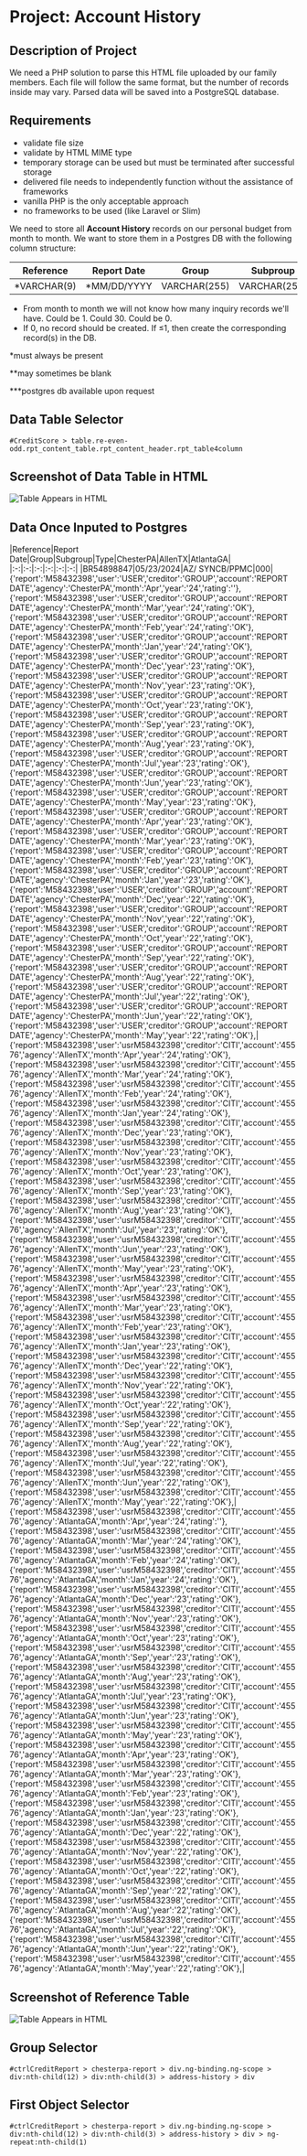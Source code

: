 # Project: Account History

## Description of Project
We need a PHP solution to parse this HTML file uploaded by our family members. Each file will follow the same format, but the number of records inside may vary. Parsed data will be saved into a PostgreSQL database.

## Requirements
* validate file size
* validate by HTML MIME type
* temporary storage can be used but must be terminated after successful storage
* delivered file needs to independently function without the assistance of frameworks
* vanilla PHP is the only acceptable approach
* no frameworks to be used (like Laravel or Slim)

We need to store all **Account History** records on our personal budget from month to month. We want to store them in a Postgres DB with the following column structure:

|Reference|Report Date|Group|Subproup|Type|ChesterPA|AllenTX|AtlantaGA|
|:-:|:-:|:-:|:-:|:-:|:-:|:-:|:-:|
|*VARCHAR(9)|*MM/DD/YYYY|VARCHAR(255)|VARCHAR(255)|VARCHAR(255)|VARCHAR(255)|VARCHAR(255)|VARCHAR(255)|

* From month to month we will not know how many inquiry records we'll have. Could be 1. Could 30. Could be 0.
* If 0, no record should be created. If ≤1, then create the corresponding record(s) in the DB.

*must always be present

**may sometimes be blank

***postgres db available upon request

## Data Table Selector
`#CreditScore > table.re-even-odd.rpt_content_table.rpt_content_header.rpt_table4column`

## Screenshot of Data Table in HTML
![Table Appears in HTML](file%20to%20be%20parsed%20-%20accounthistory.png?raw=true "Table Appears in HTML")

## Data Once Inputed to Postgres
|Reference|Report Date|Group|Subgroup|Type|ChesterPA|AllenTX|AtlantaGA|
|:-:|:-:|:-:|:-:|:-:|:-:|
|BR54898847|05/23/2024|AZ/ SYNCB/PPMC|000|{'report':'M58432398','user':'USER','creditor':'GROUP','account':'REPORT DATE','agency':'ChesterPA','month':'Apr','year':'24','rating':''},{'report':'M58432398','user':'USER','creditor':'GROUP','account':'REPORT DATE','agency':'ChesterPA','month':'Mar','year':'24','rating':'OK'},{'report':'M58432398','user':'USER','creditor':'GROUP','account':'REPORT DATE','agency':'ChesterPA','month':'Feb','year':'24','rating':'OK'},{'report':'M58432398','user':'USER','creditor':'GROUP','account':'REPORT DATE','agency':'ChesterPA','month':'Jan','year':'24','rating':'OK'},{'report':'M58432398','user':'USER','creditor':'GROUP','account':'REPORT DATE','agency':'ChesterPA','month':'Dec','year':'23','rating':'OK'},{'report':'M58432398','user':'USER','creditor':'GROUP','account':'REPORT DATE','agency':'ChesterPA','month':'Nov','year':'23','rating':'OK'},{'report':'M58432398','user':'USER','creditor':'GROUP','account':'REPORT DATE','agency':'ChesterPA','month':'Oct','year':'23','rating':'OK'},{'report':'M58432398','user':'USER','creditor':'GROUP','account':'REPORT DATE','agency':'ChesterPA','month':'Sep','year':'23','rating':'OK'},{'report':'M58432398','user':'USER','creditor':'GROUP','account':'REPORT DATE','agency':'ChesterPA','month':'Aug','year':'23','rating':'OK'},{'report':'M58432398','user':'USER','creditor':'GROUP','account':'REPORT DATE','agency':'ChesterPA','month':'Jul','year':'23','rating':'OK'},{'report':'M58432398','user':'USER','creditor':'GROUP','account':'REPORT DATE','agency':'ChesterPA','month':'Jun','year':'23','rating':'OK'},{'report':'M58432398','user':'USER','creditor':'GROUP','account':'REPORT DATE','agency':'ChesterPA','month':'May','year':'23','rating':'OK'},{'report':'M58432398','user':'USER','creditor':'GROUP','account':'REPORT DATE','agency':'ChesterPA','month':'Apr','year':'23','rating':'OK'},{'report':'M58432398','user':'USER','creditor':'GROUP','account':'REPORT DATE','agency':'ChesterPA','month':'Mar','year':'23','rating':'OK'},{'report':'M58432398','user':'USER','creditor':'GROUP','account':'REPORT DATE','agency':'ChesterPA','month':'Feb','year':'23','rating':'OK'},{'report':'M58432398','user':'USER','creditor':'GROUP','account':'REPORT DATE','agency':'ChesterPA','month':'Jan','year':'23','rating':'OK'},{'report':'M58432398','user':'USER','creditor':'GROUP','account':'REPORT DATE','agency':'ChesterPA','month':'Dec','year':'22','rating':'OK'},{'report':'M58432398','user':'USER','creditor':'GROUP','account':'REPORT DATE','agency':'ChesterPA','month':'Nov','year':'22','rating':'OK'},{'report':'M58432398','user':'USER','creditor':'GROUP','account':'REPORT DATE','agency':'ChesterPA','month':'Oct','year':'22','rating':'OK'},{'report':'M58432398','user':'USER','creditor':'GROUP','account':'REPORT DATE','agency':'ChesterPA','month':'Sep','year':'22','rating':'OK'},{'report':'M58432398','user':'USER','creditor':'GROUP','account':'REPORT DATE','agency':'ChesterPA','month':'Aug','year':'22','rating':'OK'},{'report':'M58432398','user':'USER','creditor':'GROUP','account':'REPORT DATE','agency':'ChesterPA','month':'Jul','year':'22','rating':'OK'},{'report':'M58432398','user':'USER','creditor':'GROUP','account':'REPORT DATE','agency':'ChesterPA','month':'Jun','year':'22','rating':'OK'},{'report':'M58432398','user':'USER','creditor':'GROUP','account':'REPORT DATE','agency':'ChesterPA','month':'May','year':'22','rating':'OK'},|{'report':'M58432398','user':'usrM58432398','creditor':'CITI','account':'45576','agency':'AllenTX','month':'Apr','year':'24','rating':'OK'},{'report':'M58432398','user':'usrM58432398','creditor':'CITI','account':'45576','agency':'AllenTX','month':'Mar','year':'24','rating':'OK'},{'report':'M58432398','user':'usrM58432398','creditor':'CITI','account':'45576','agency':'AllenTX','month':'Feb','year':'24','rating':'OK'},{'report':'M58432398','user':'usrM58432398','creditor':'CITI','account':'45576','agency':'AllenTX','month':'Jan','year':'24','rating':'OK'},{'report':'M58432398','user':'usrM58432398','creditor':'CITI','account':'45576','agency':'AllenTX','month':'Dec','year':'23','rating':'OK'},{'report':'M58432398','user':'usrM58432398','creditor':'CITI','account':'45576','agency':'AllenTX','month':'Nov','year':'23','rating':'OK'},{'report':'M58432398','user':'usrM58432398','creditor':'CITI','account':'45576','agency':'AllenTX','month':'Oct','year':'23','rating':'OK'},{'report':'M58432398','user':'usrM58432398','creditor':'CITI','account':'45576','agency':'AllenTX','month':'Sep','year':'23','rating':'OK'},{'report':'M58432398','user':'usrM58432398','creditor':'CITI','account':'45576','agency':'AllenTX','month':'Aug','year':'23','rating':'OK'},{'report':'M58432398','user':'usrM58432398','creditor':'CITI','account':'45576','agency':'AllenTX','month':'Jul','year':'23','rating':'OK'},{'report':'M58432398','user':'usrM58432398','creditor':'CITI','account':'45576','agency':'AllenTX','month':'Jun','year':'23','rating':'OK'},{'report':'M58432398','user':'usrM58432398','creditor':'CITI','account':'45576','agency':'AllenTX','month':'May','year':'23','rating':'OK'},{'report':'M58432398','user':'usrM58432398','creditor':'CITI','account':'45576','agency':'AllenTX','month':'Apr','year':'23','rating':'OK'},{'report':'M58432398','user':'usrM58432398','creditor':'CITI','account':'45576','agency':'AllenTX','month':'Mar','year':'23','rating':'OK'},{'report':'M58432398','user':'usrM58432398','creditor':'CITI','account':'45576','agency':'AllenTX','month':'Feb','year':'23','rating':'OK'},{'report':'M58432398','user':'usrM58432398','creditor':'CITI','account':'45576','agency':'AllenTX','month':'Jan','year':'23','rating':'OK'},{'report':'M58432398','user':'usrM58432398','creditor':'CITI','account':'45576','agency':'AllenTX','month':'Dec','year':'22','rating':'OK'},{'report':'M58432398','user':'usrM58432398','creditor':'CITI','account':'45576','agency':'AllenTX','month':'Nov','year':'22','rating':'OK'},{'report':'M58432398','user':'usrM58432398','creditor':'CITI','account':'45576','agency':'AllenTX','month':'Oct','year':'22','rating':'OK'},{'report':'M58432398','user':'usrM58432398','creditor':'CITI','account':'45576','agency':'AllenTX','month':'Sep','year':'22','rating':'OK'},{'report':'M58432398','user':'usrM58432398','creditor':'CITI','account':'45576','agency':'AllenTX','month':'Aug','year':'22','rating':'OK'},{'report':'M58432398','user':'usrM58432398','creditor':'CITI','account':'45576','agency':'AllenTX','month':'Jul','year':'22','rating':'OK'},{'report':'M58432398','user':'usrM58432398','creditor':'CITI','account':'45576','agency':'AllenTX','month':'Jun','year':'22','rating':'OK'},{'report':'M58432398','user':'usrM58432398','creditor':'CITI','account':'45576','agency':'AllenTX','month':'May','year':'22','rating':'OK'},|{'report':'M58432398','user':'usrM58432398','creditor':'CITI','account':'45576','agency':'AtlantaGA','month':'Apr','year':'24','rating':''},{'report':'M58432398','user':'usrM58432398','creditor':'CITI','account':'45576','agency':'AtlantaGA','month':'Mar','year':'24','rating':'OK'},{'report':'M58432398','user':'usrM58432398','creditor':'CITI','account':'45576','agency':'AtlantaGA','month':'Feb','year':'24','rating':'OK'},{'report':'M58432398','user':'usrM58432398','creditor':'CITI','account':'45576','agency':'AtlantaGA','month':'Jan','year':'24','rating':'OK'},{'report':'M58432398','user':'usrM58432398','creditor':'CITI','account':'45576','agency':'AtlantaGA','month':'Dec','year':'23','rating':'OK'},{'report':'M58432398','user':'usrM58432398','creditor':'CITI','account':'45576','agency':'AtlantaGA','month':'Nov','year':'23','rating':'OK'},{'report':'M58432398','user':'usrM58432398','creditor':'CITI','account':'45576','agency':'AtlantaGA','month':'Oct','year':'23','rating':'OK'},{'report':'M58432398','user':'usrM58432398','creditor':'CITI','account':'45576','agency':'AtlantaGA','month':'Sep','year':'23','rating':'OK'},{'report':'M58432398','user':'usrM58432398','creditor':'CITI','account':'45576','agency':'AtlantaGA','month':'Aug','year':'23','rating':'OK'},{'report':'M58432398','user':'usrM58432398','creditor':'CITI','account':'45576','agency':'AtlantaGA','month':'Jul','year':'23','rating':'OK'},{'report':'M58432398','user':'usrM58432398','creditor':'CITI','account':'45576','agency':'AtlantaGA','month':'Jun','year':'23','rating':'OK'},{'report':'M58432398','user':'usrM58432398','creditor':'CITI','account':'45576','agency':'AtlantaGA','month':'May','year':'23','rating':'OK'},{'report':'M58432398','user':'usrM58432398','creditor':'CITI','account':'45576','agency':'AtlantaGA','month':'Apr','year':'23','rating':'OK'},{'report':'M58432398','user':'usrM58432398','creditor':'CITI','account':'45576','agency':'AtlantaGA','month':'Mar','year':'23','rating':'OK'},{'report':'M58432398','user':'usrM58432398','creditor':'CITI','account':'45576','agency':'AtlantaGA','month':'Feb','year':'23','rating':'OK'},{'report':'M58432398','user':'usrM58432398','creditor':'CITI','account':'45576','agency':'AtlantaGA','month':'Jan','year':'23','rating':'OK'},{'report':'M58432398','user':'usrM58432398','creditor':'CITI','account':'45576','agency':'AtlantaGA','month':'Dec','year':'22','rating':'OK'},{'report':'M58432398','user':'usrM58432398','creditor':'CITI','account':'45576','agency':'AtlantaGA','month':'Nov','year':'22','rating':'OK'},{'report':'M58432398','user':'usrM58432398','creditor':'CITI','account':'45576','agency':'AtlantaGA','month':'Oct','year':'22','rating':'OK'},{'report':'M58432398','user':'usrM58432398','creditor':'CITI','account':'45576','agency':'AtlantaGA','month':'Sep','year':'22','rating':'OK'},{'report':'M58432398','user':'usrM58432398','creditor':'CITI','account':'45576','agency':'AtlantaGA','month':'Aug','year':'22','rating':'OK'},{'report':'M58432398','user':'usrM58432398','creditor':'CITI','account':'45576','agency':'AtlantaGA','month':'Jul','year':'22','rating':'OK'},{'report':'M58432398','user':'usrM58432398','creditor':'CITI','account':'45576','agency':'AtlantaGA','month':'Jun','year':'22','rating':'OK'},{'report':'M58432398','user':'usrM58432398','creditor':'CITI','account':'45576','agency':'AtlantaGA','month':'May','year':'22','rating':'OK'},|

## Screenshot of Reference Table
![Table Appears in HTML](accounthistory_reference.png?raw=true "Table Appears in HTML")


## Group Selector
`#ctrlCreditReport > chesterpa-report > div.ng-binding.ng-scope > div:nth-child(12) > div:nth-child(3) > address-history > div`

## First Object Selector
`#ctrlCreditReport > chesterpa-report > div.ng-binding.ng-scope > div:nth-child(12) > div:nth-child(3) > address-history > div > ng-repeat:nth-child(1)`
